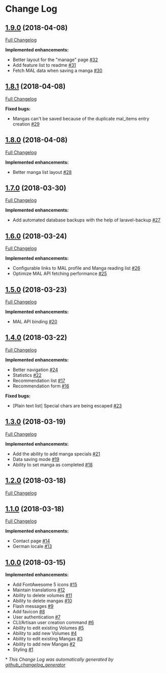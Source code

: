 # Change Log

## [1.9.0](https://github.com/kaishiyoku/manga-organizer/tree/1.9.0) (2018-04-08)
[Full Changelog](https://github.com/kaishiyoku/manga-organizer/compare/1.8.1...1.9.0)

**Implemented enhancements:**

- Better layout for the "manage" page [\#32](https://github.com/Kaishiyoku/manga-organizer/issues/32)
- Add feature list to readme [\#31](https://github.com/Kaishiyoku/manga-organizer/issues/31)
- Fetch MAL data when saving a manga [\#30](https://github.com/Kaishiyoku/manga-organizer/issues/30)

## [1.8.1](https://github.com/kaishiyoku/manga-organizer/tree/1.8.1) (2018-04-08)
[Full Changelog](https://github.com/kaishiyoku/manga-organizer/compare/1.8.0...1.8.1)

**Fixed bugs:**

- Mangas can't be saved because of the duplicate mal\_items entry creation [\#29](https://github.com/Kaishiyoku/manga-organizer/issues/29)

## [1.8.0](https://github.com/kaishiyoku/manga-organizer/tree/1.8.0) (2018-04-08)
[Full Changelog](https://github.com/kaishiyoku/manga-organizer/compare/1.7.0...1.8.0)

**Implemented enhancements:**

- Better manga list layout [\#28](https://github.com/Kaishiyoku/manga-organizer/issues/28)

## [1.7.0](https://github.com/kaishiyoku/manga-organizer/tree/1.7.0) (2018-03-30)
[Full Changelog](https://github.com/kaishiyoku/manga-organizer/compare/1.6.0...1.7.0)

**Implemented enhancements:**

- Add automated database backups with the help of laravel-backup [\#27](https://github.com/Kaishiyoku/manga-organizer/issues/27)

## [1.6.0](https://github.com/kaishiyoku/manga-organizer/tree/1.6.0) (2018-03-24)
[Full Changelog](https://github.com/kaishiyoku/manga-organizer/compare/1.5.0...1.6.0)

**Implemented enhancements:**

- Configurable links to MAL profile and Manga reading list [\#26](https://github.com/Kaishiyoku/manga-organizer/issues/26)
- Optimize MAL API fetching performance [\#25](https://github.com/Kaishiyoku/manga-organizer/issues/25)

## [1.5.0](https://github.com/kaishiyoku/manga-organizer/tree/1.5.0) (2018-03-23)
[Full Changelog](https://github.com/kaishiyoku/manga-organizer/compare/1.4.0...1.5.0)

**Implemented enhancements:**

- MAL API binding [\#20](https://github.com/Kaishiyoku/manga-organizer/issues/20)

## [1.4.0](https://github.com/kaishiyoku/manga-organizer/tree/1.4.0) (2018-03-22)
[Full Changelog](https://github.com/kaishiyoku/manga-organizer/compare/1.3.0...1.4.0)

**Implemented enhancements:**

- Better navigation [\#24](https://github.com/Kaishiyoku/manga-organizer/issues/24)
- Statistics [\#22](https://github.com/Kaishiyoku/manga-organizer/issues/22)
- Recommendation list [\#17](https://github.com/Kaishiyoku/manga-organizer/issues/17)
- Recommendation form [\#16](https://github.com/Kaishiyoku/manga-organizer/issues/16)

**Fixed bugs:**

- \[Plain text list\] Special chars are being escaped [\#23](https://github.com/Kaishiyoku/manga-organizer/issues/23)

## [1.3.0](https://github.com/kaishiyoku/manga-organizer/tree/1.3.0) (2018-03-19)
[Full Changelog](https://github.com/kaishiyoku/manga-organizer/compare/1.2.0...1.3.0)

**Implemented enhancements:**

- Add the ability to add manga specials [\#21](https://github.com/Kaishiyoku/manga-organizer/issues/21)
- Data saving mode [\#19](https://github.com/Kaishiyoku/manga-organizer/issues/19)
- Ability to set manga as completed [\#18](https://github.com/Kaishiyoku/manga-organizer/issues/18)

## [1.2.0](https://github.com/kaishiyoku/manga-organizer/tree/1.2.0) (2018-03-18)
[Full Changelog](https://github.com/kaishiyoku/manga-organizer/compare/1.1.0...1.2.0)

## [1.1.0](https://github.com/kaishiyoku/manga-organizer/tree/1.1.0) (2018-03-18)
[Full Changelog](https://github.com/kaishiyoku/manga-organizer/compare/1.0.0...1.1.0)

**Implemented enhancements:**

- Contact page [\#14](https://github.com/Kaishiyoku/manga-organizer/issues/14)
- German locale [\#13](https://github.com/Kaishiyoku/manga-organizer/issues/13)

## [1.0.0](https://github.com/kaishiyoku/manga-organizer/tree/1.0.0) (2018-03-15)
**Implemented enhancements:**

- Add FontAwesome 5 icons [\#15](https://github.com/Kaishiyoku/manga-organizer/issues/15)
- Maintain translations [\#12](https://github.com/Kaishiyoku/manga-organizer/issues/12)
- Ability to delete volumes [\#11](https://github.com/Kaishiyoku/manga-organizer/issues/11)
- Ability to delete mangas [\#10](https://github.com/Kaishiyoku/manga-organizer/issues/10)
- Flash messages [\#9](https://github.com/Kaishiyoku/manga-organizer/issues/9)
- Add favicon [\#8](https://github.com/Kaishiyoku/manga-organizer/issues/8)
- User authentication [\#7](https://github.com/Kaishiyoku/manga-organizer/issues/7)
- CLI/Artisan user creation command [\#6](https://github.com/Kaishiyoku/manga-organizer/issues/6)
- Ability to edit existing Volumes [\#5](https://github.com/Kaishiyoku/manga-organizer/issues/5)
- Ability to add new Volumes [\#4](https://github.com/Kaishiyoku/manga-organizer/issues/4)
- Ability to edit existing Mangas [\#3](https://github.com/Kaishiyoku/manga-organizer/issues/3)
- Ability to add new Mangas [\#2](https://github.com/Kaishiyoku/manga-organizer/issues/2)
- Styling [\#1](https://github.com/Kaishiyoku/manga-organizer/issues/1)



\* *This Change Log was automatically generated by [github_changelog_generator](https://github.com/skywinder/Github-Changelog-Generator)*